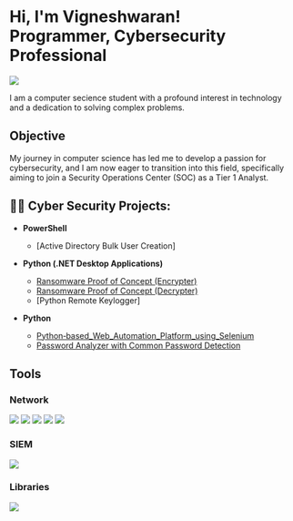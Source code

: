 <h1>Hi, I'm Vigneshwaran! <br/>Programmer</a>, Cybersecurity Professional</a> </h1>
<a href="https://www.linkedin.com/in/vigneshwaran11-n/"><img src="https://img.shields.io/badge/-LinkedIn-0072b1?&style=for-the-badge&logo=linkedin&logoColor=white" /></a>

I am a computer secience student with a profound interest in technology and a dedication to solving complex problems.

## Objective

My journey in computer science has led me to develop a passion for cybersecurity, and I am now eager to transition into this field, specifically aiming to join a Security Operations Center (SOC) as a Tier 1 Analyst.

<h2>👨‍💻 Cyber Security Projects:</h2>

- <b>PowerShell</b>
  - [Active Directory Bulk User Creation]
  
- <b>Python (.NET Desktop Applications)</b>
  - [Ransomware Proof of Concept (Encrypter)](https://github.com/vtu19465/Malware-Ransomware_1-)
  - [Ransomware Proof of Concept (Decrypter)](https://github.com/vtu19465/Malware-Ransomware_1-)
  - [Python Remote Keylogger]
   
- <b>Python</b>
  - [Python‑based_Web_Automation_Platform_using_Selenium](https://github.com/vtu19465/Web-Atuomation-Using-Selenium)
  - [Password Analyzer with Common Password Detection ](https://github.com/vtu19465/pass_analyser)

## Tools

### Network
<div>
    <img src="https://img.shields.io/badge/-Wireshark-1679A7?&style=for-the-badge&logo=Wireshark&logoColor=white" />
    <img src="https://img.shields.io/badge/-Suricata-EF3B2D?&style=for-the-badge&logo=Suricata&logoColor=white" />
    <img src="https://img.shields.io/badge/-Nmap-000000?&style=for-the-badge&logo=Nmap&logoColor=white" />
    <img src="https://img.shields.io/badge/-Nessus-3A94D0?&style=for-the-badge&logo=Nessus&logoColor=white" />
    <img src="https://img.shields.io/badge/-OPNsense-000000?&style=for-the-badge&logo=OPNsense&logoColor=white" />

</div>

### SIEM
<div>
    <img src="https://img.shields.io/badge/-Splunk-000000?&style=for-the-badge&logo=Splunk&logoColor=white" />
</div>

### Libraries
<div>
    <img src="https://img.shields.io/badge/-Selenium-43B02A?&style=for-the-badge&logo=Selenium&logoColor=white" />
</div>


<!--
**joshmadakor1/joshmadakor1** is a ✨ _special_ ✨ repository because its `README.md` (this file) appears on your GitHub profile.

Here are some ideas to get you started:

- 🔭 I’m currently working on ...
- 🌱 I’m currently learning ...
- 👯 I’m looking to collaborate on ...
- 🤔 I’m looking for help with ...
- 💬 Ask me about ...
- 📫 How to reach me: ...
- 😄 Pronouns: ...
- ⚡ Fun fact: ...
-->
